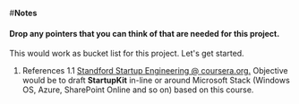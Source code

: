 #**Notes**
#### Drop any pointers that you can think of that are needed for this project. 

This would work as bucket list for this project. Let's get started.

1. References
	1.1 [Standford Startup Engineering @ coursera.org.](https://class.coursera.org/startup-001) Objective would be to draft **StartupKit** in-line or around Microsoft Stack (Windows OS, Azure, SharePoint Online and so on) based on this course.